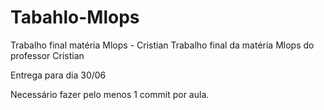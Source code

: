 # Tabahlo-Mlops
Trabalho final matéria Mlops - Cristian
Trabalho final da matéria Mlops do professor Cristian

Entrega para dia 30/06 

Necessário fazer pelo menos 1 commit por aula.
